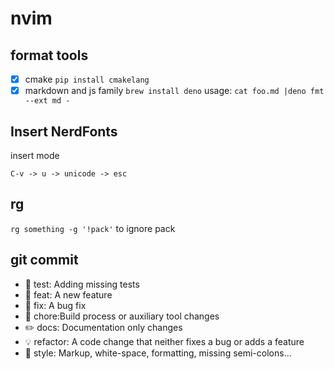# nvim

## format tools

- [x] cmake `pip install cmakelang`
- [x] markdown and js family `brew install deno` usage:
      `cat foo.md |deno fmt --ext md -`

## Insert NerdFonts

insert mode

`C-v -> u -> unicode -> esc`

## rg

`rg something -g '!pack'` to ignore pack

## git commit

- 💍 test: Adding missing tests
- 🎸 feat: A new feature
- 🐛 fix: A bug fix
- 🤖 chore:Build process or auxiliary tool changes
- ✏️ docs: Documentation only changes
- 💡 refactor: A code change that neither fixes a bug or adds a feature
- 💄 style: Markup, white-space, formatting, missing semi-colons...
